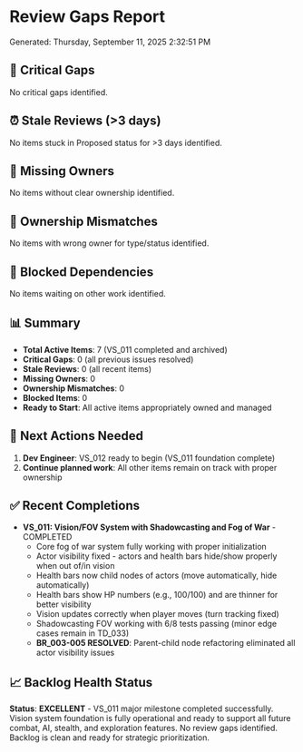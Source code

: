 # Review Gaps Report
Generated: Thursday, September 11, 2025 2:32:51 PM

## 🚨 Critical Gaps
No critical gaps identified.

## ⏰ Stale Reviews (>3 days)
No items stuck in Proposed status for >3 days identified.

## 👤 Missing Owners
No items without clear ownership identified.

## 🔄 Ownership Mismatches  
No items with wrong owner for type/status identified.

## 🚧 Blocked Dependencies
No items waiting on other work identified.

## 📊 Summary
- **Total Active Items**: 7 (VS_011 completed and archived)
- **Critical Gaps**: 0 (all previous issues resolved)
- **Stale Reviews**: 0 (all recent items)
- **Missing Owners**: 0
- **Ownership Mismatches**: 0
- **Blocked Items**: 0
- **Ready to Start**: All active items appropriately owned and managed

## 🎯 Next Actions Needed
1. **Dev Engineer**: VS_012 ready to begin (VS_011 foundation complete)
2. **Continue planned work**: All other items remain on track with proper ownership

## ✅ Recent Completions
- **VS_011: Vision/FOV System with Shadowcasting and Fog of War** - COMPLETED
  - Core fog of war system fully working with proper initialization
  - Actor visibility fixed - actors and health bars hide/show properly when out of/in vision
  - Health bars now child nodes of actors (move automatically, hide automatically)
  - Health bars show HP numbers (e.g., 100/100) and are thinner for better visibility
  - Vision updates correctly when player moves (turn tracking fixed)
  - Shadowcasting FOV working with 6/8 tests passing (minor edge cases remain in TD_033)
  - **BR_003-005 RESOLVED**: Parent-child node refactoring eliminated all actor visibility issues

## 📈 Backlog Health Status
**Status**: **EXCELLENT** - VS_011 major milestone completed successfully. Vision system foundation is fully operational and ready to support all future combat, AI, stealth, and exploration features. No review gaps identified. Backlog is clean and ready for strategic prioritization.